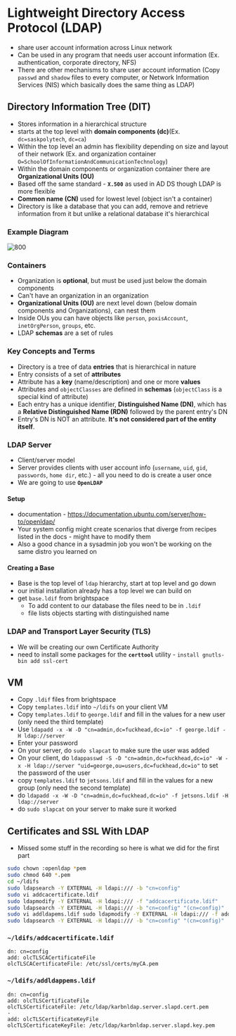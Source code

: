 # Lightweight Directory Access Protocol (LDAP)
- share user account information across Linux network
- Can be used in any program that needs user account information (Ex. authentication, corporate directory, NFS)
- There are other mechanisms to share user account information (Copy `passwd` and `shadow` files to every computer, or Network Information Services (NIS) which basically does the same thing as LDAP)

## Directory Information Tree (DIT)
- Stores information in a hierarchical structure
- starts at the top level with **domain components (dc)**(Ex. `dc=saskpolytech`, `dc=ca`)
- Within the top level an admin has flexibility depending on size and layout of their network (Ex. and organization container `O=SchoolOfInformationAndCommunicationTechnology`)
- Within the domain components or organization container there are **Organizational Units (OU)**
- Based off the same standard - **`X.500`** as used in AD DS though LDAP is more flexible
- **Common name (CN)** used for lowest level (object isn't a container)
- Directory is like a database that you can add, remove and retrieve information from it but unlike a relational database it's hierarchical

### Example Diagram
![800](Pasted%20image%2020250313101326.png)

### Containers
- Organization is **optional**, but must be used just below the domain components
- Can't have an organization in an organization
- **Organizational Units (OU)** are next level down (below domain components and Organizations), can nest them
- Inside OUs you can have objects like `person`, `poxisAccount`, `inetOrgPerson`, `groups`, etc.
- LDAP **schemas** are a set of rules

### Key Concepts and Terms
- Directory is a tree of data **entries** that is hierarchical in nature
- Entry consists of a set of **attributes**
- Attribute has a **key** (name/description) and one or more **values**
- Attributes and `objectClasses` are defined in **schemas** (`objectClass` is a special kind of attribute)
- Each entry has a unique identifier, **Distinguished Name (DN)**, which has a **Relative Distinguished Name (RDN)** followed by the parent entry's DN
- Entry's DN is NOT an attribute. **It's not considered part of the entity itself**.

### LDAP Server
- Client/server model
- Server provides clients with user account info (`username`, `uid`, `gid`, `passwords`, `home dir`, etc.) - all you need to do is create a user once
- We are going to use **`OpenLDAP`**

#### Setup
- documentation - https://documentation.ubuntu.com/server/how-to/openldap/
- Your system config might create scenarios that diverge from recipes listed in the docs - might have to modify them
- Also a good chance in a sysadmin job you won't be working on the same distro you learned on

#### Creating a Base
- Base is the top level of `ldap` hierarchy, start at top level and go down
- our initial installation already has a top level we can build on
- get `base.ldif` from brightspace
	- To add content to our database the files need to be in `.ldif`
	- file lists objects starting with distinguished name

### LDAP and Transport Layer Security (TLS)
- We will be creating our own Certificate Authority
- need to install some packages for the **`certtool`** utility - `install gnutls-bin add ssl-cert`

## VM
- Copy `.ldif` files from brightspace
- Copy `templates.ldif` into `~/ldifs` on your client VM
- Copy `templates.ldif` to `george.ldif` and fill in the values for a new user (only need the third template)
- Use `ldapadd -x -W -D "cn=admin,dc=fuckhead,dc=io" -f george.ldif -H ldap://server`
- Enter your password
- On your server, do `sudo slapcat` to make sure the user was added
- On your client, do `ldappasswd -S -D "cn=admin,dc=fuckhead,dc=io" -W -x -H ldap://server "uid=george,ou=users,dc=fuckhead,dc=io"` to set the password of the user
- copy `templates.ldif` to `jetsons.ldif` and fill in the values for a new group (only need the second template)
- do `ldapadd -x -W -D "cn=admin,dc=fuckhead,dc=io" -f jetsons.ldif -H ldap://server`
- do `sudo slapcat` on your server to make sure it worked

## Certificates and SSL With LDAP
 - Missed some stuff in the recording so here is what we did for the first part

```bash
sudo chown :openldap *pem
sudo chmod 640 *.pem
cd ~/ldifs
sudo ldapsearch -Y EXTERNAL -H ldapi:/// -b "cn=config"
sudo vi addcacertificate.ldif
sudo ldapmodify -Y EXTERNAL -H ldapi:/// -f "addcacertificate.ldif"
sudo ldapsearch -Y EXTERNAL -H ldapi:/// -b "cn=config" "(cn=config)"
sudo vi addldapems.ldif sudo ldapmodify -Y EXTERNAL -H ldapi:/// -f addldapems.ldif
sudo ldapsearch -Y EXTERNAL -H ldapi:/// -b "cn=config" "(cn=config)"
```

### `~/ldifs/addcacertificate.ldif`
```ldif
dn: cn=config
add: olcTLSCACertificateFile
olcTLSCACertificateFile: /etc/ssl/certs/myCA.pem
```

### `~/ldifs/addldappems.ldif`
```ldif
dn: cn=config
add: olcTLSCertificateFile
olcTLSCertificateFile: /etc/ldap/karbnldap.server.slapd.cert.pem
-
add: olcTLSCertificateKeyFile
olcTLSCertificateKeyFile: /etc/ldap/karbnldap.server.slapd.key.pem
```
